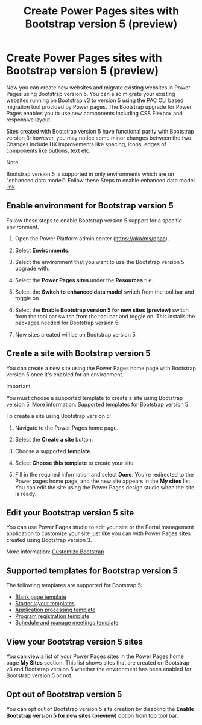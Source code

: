﻿---
title: Create Power Pages sites with Bootstrap version 5 (preview)
description: Learn how to create Power Pages sites with Bootstrap version 5.
author: 
ms.topic: conceptual
ms.custom: 
ms.date: 09/11/2023
ms.subservice:
ms.author: 
ms.reviewer: kkendrick
contributors:
    - ProfessorKendrick
---

# Create Power Pages sites with Bootstrap version 5 (preview)

Now you can create new websites and migrate existing websites in Power Pages using Bootstrap version 5. You can also migrate your existing websites running on Bootstrap v3 to version 5 using the PAC CLI based migration tool provided by Power pages. The Bootstrap upgrade for Power Pages enables you to use new components including CSS Flexbox and responsive layout.

Sites created with Bootstrap version 5 have functional parity with Bootstrap version 3; however, you may notice some minor changes between the two. Changes include UX improvements like spacing, icons, edges of components like buttons, text etc.

>[!NOTE]
> Bootstrap version 5 is supported in only environments which are on "enhanced data model". Follow these Steps to enable enhanced data model [link](https://learn.microsoft.com/en-us/power-pages/admin/enhanced-data-model#enable-the-enhanced-data-model-in-an-environment)

## Enable environment for Bootstrap version 5

Follow these steps to enable Bootstrap version 5 support for a specific environment.

1. Open the Power Platform admin center (<https://aka/ms/ppac>).

1. Select **Environments.**

1. Select the environment that you want to use the Bootstrap version 5 upgrade with.

1. Select the **Power Pages sites** under the **Resources** tile.

1. Select the **Switch to enhanced data model** switch from the tool bar and toggle on

1. Select the **Enable Bootstrap version 5 for new sites (preview)** switch from the tool bar switch from the tool bar and toggle on. This installs the packages needed for Bootstrap version 5.

1. Now sites created will be on Bootstrap version 5.

## Create a site with Bootstrap version 5

You can create a new site using the Power Pages home page with Bootstrap version 5 once it's enabled for an environment.

>[!IMPORTANT]
> You must choose a supported template to create a site using Bootstrap version 5.
> More information: [Supported templates for Bootstrap version 5](#templates-supported-for-bootstrap-version-5) 

To create a site using Bootstrap version 5:

1. Navigate to the Power Pages home page.

1. Select the **Create a site** button.

1. Choose a supported **template**. 

1. Select **Choose this template** to create your site.

1. Fill in the required information and select **Done**. You're redirected to the Power pages home page, and the new site appears in the **My sites** list. You can edit the site using the Power Pages design studio when the site is ready.

## Edit your Bootstrap version 5 site

You can use Power Pages studio to edit your site or the Portal management application to customize your site just like you can with Power Pages sites created using Bootstrap version 3.

More information: [Customize Bootstrap](../configure/bootstrap-overview.md#customize-bootstrap)

## Supported templates for Bootstrap version 5

The following templates are supported for Bootstrap 5:

- [Blank page template](../templates/blank.md)
- [Starter layout templates](../templates/starter-layout.md)
- [Application processing template](../templates/building-permit.md)
- [Program registration template](../templates/after-school.md)
- [Schedule and manage meetings template](../templates/book-a-meeting.md)

## View your Bootstrap version 5 sites

You can view a list of your Power Pages sites in the Power Pages home page **My Sites** section. This list shows sites that are created on Bootstrap v3 and Bootstrap version 5 whether the environment has been enabled for Bootstrap version 5 or not.

## Opt out of Bootstrap version 5

You can opt out of Bootstrap version 5 site creation by disabling the **Enable Bootstrap version 5 for new sites (preview)** option from top tool bar.

